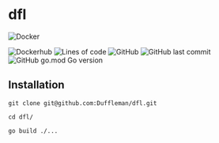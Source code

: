 # dfl

![Docker](https://github.com/Duffleman/dfl/workflows/Docker/badge.svg)

![Dockerhub](https://img.shields.io/docker/pulls/duffleman/dfl.svg) ![Lines of code](https://img.shields.io/tokei/lines/github/duffleman/dfl) ![GitHub](https://img.shields.io/github/license/Duffleman/dfl) ![GitHub last commit](https://img.shields.io/github/last-commit/duffleman/dfl) ![GitHub go.mod Go version](https://img.shields.io/github/go-mod/go-version/Duffleman/dfl)

## Installation

`git clone git@github.com:Duffleman/dfl.git`

`cd dfl/`

`go build ./...`
